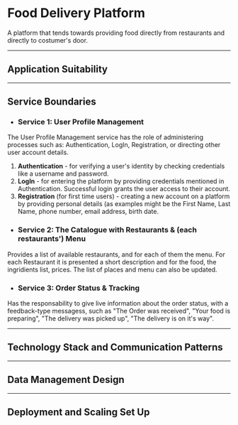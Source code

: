 # Food Delivery Platform
A platform that tends towards providing food directly from restaurants and directly to costumer's door. 

<hr>

## Application Suitability

<hr>

## Service Boundaries

+ ### Service 1: User Profile Management

The User Profile Management service has the role of administering processes such as: Authentication, LogIn, Registration, or directing other user account details.

1. **Authentication** - for verifying a user's identity by checking credentials like a username and password.
2. **LogIn** - for entering the platform by providing credentials mentioned in Authentication. Successful login grants the user access to their account.
3. **Registration** (for first time users) - creating a new account on a platform by providing personal details (as examples might be the First Name, Last Name, phone number, email address, birth date.
   
+ ### Service 2: The Catalogue with Restaurants & (each restaurants') Menu

Provides a list of available restaurants, and for each of them the menu. For each Restaurant it is presented a short description and for the food, the ingridients list, prices. The list of places and menu can also be updated.
 
+ ### Service 3: Order Status & Tracking

Has the responsability to give live information about the order status, with a feedback-type messagess, such as "The Order was received", "Your food is preparing", "The delivery was picked up", "The delivery is on it's way".

<hr>

## Technology Stack and Communication Patterns

<hr>

## Data Management Design

<hr>

## Deployment and Scaling Set Up
